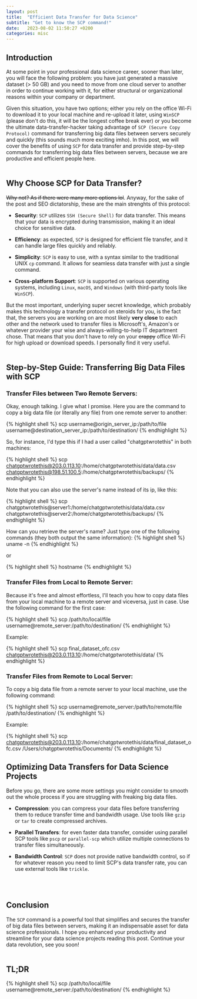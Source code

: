 ```yaml
---
layout: post
title:  "Efficient Data Transfer for Data Science"
subtitle: "Get to know the SCP command!"
date:   2023-08-02 11:50:27 +0200
categories: misc
---
```


## Introduction

At some point in your professional data science career, sooner than later, you will face the following problem: you have just generated a massive dataset (> 50 GB) and you need to move from one cloud server to another in order to continue working with it, for either structural or organizational reasons within your company or department. 

Given this situation, you have two options; either you rely on the office Wi-Fi to download it to your local machine and re-upload it later, using `WinSCP` (please don't do this, it will be the longest coffee break ever) or you become the ultimate data-transfer-hacker taking advantage of `SCP (Secure Copy Protocol)` command for transferring big data files between servers securely and quickly (this sounds much more exciting imho). In this post, we will cover the benefits of using `SCP` for data transfer and provide step-by-step commands for transferring big data files between servers, because we are productive and efficient people here.
<br>
<br>

## Why Choose SCP for Data Transfer?

~~Why not? As if there were many more options lol~~. Anyway, for the sake of the post and SEO dictatorship, these are the main strenghts of this protocol:

- **Security**: `SCP` utilizes `SSH (Secure Shell)` for data transfer. This means that your data is encrypted during transmission, making it an ideal choice for sensitive data.

- **Efficiency**: as expected, `SCP` is designed for efficient file transfer, and it can handle large files quickly and reliably.

- **Simplicity**: `SCP` is easy to use, with a syntax similar to the traditional UNIX `cp` command. It allows for seamless data transfer with just a single command.

- **Cross-platform Support**: `SCP` is supported on various operating systems, including `Linux`, `macOS`, and `Windows` (with third-party tools like `WinSCP`).

But the most important, underlying super secret knowledge, which probably makes this technology a transfer protocol on steroids for you, is the fact that, the servers you are working on are most likely **very close** to each other and the network used to transfer files is Microsoft's, Amazon's or whatever provider your wise and always-willing-to-help IT department chose. That means that you don't have to rely on your ~~crappy~~ office Wi-Fi for high upload or download speeds. I personally find it very useful.
<br>
<br>

## Step-by-Step Guide: Transferring Big Data Files with SCP

### Transfer Files between Two Remote Servers:
Okay, enough talking. I give what I promise. Here you are the command to copy a big data file (or literally any file) from one remote server to another:

{% highlight shell %}
scp username@origin_server_ip:/path/to/file username@destination_server_ip:/path/to/destination/
{% endhighlight %}

So, for instance, I'd type this if I had a user called "chatgptwrotethis" in both machines:

{% highlight shell %}
scp chatgptwrotethis@203.0.113.10:/home/chatgptwrotethis/data/data.csv chatgptwrotethis@198.51.100.5:/home/chatgptwrotethis/backups/
{% endhighlight %}

Note that you can also use the server's name instead of its ip, like this:

{% highlight shell %}
scp chatgptwrotethis@server1:/home/chatgptwrotethis/data/data.csv chatgptwrotethis@server2:/home/chatgptwrotethis/backups/
{% endhighlight %}

How can you retrieve the server's name? Just type one of the following commands (they both output the same information):
{% highlight shell %}
uname -n
{% endhighlight %}

or

{% highlight shell %}
hostname
{% endhighlight %}


### Transfer Files from Local to Remote Server:
Because it's free and almost effortless, I'll teach you how to copy data files from your local machine to a remote server and viceversa, just in case. Use the following command for the first case:

{% highlight shell %}
scp /path/to/local/file username@remote_server:/path/to/destination/
{% endhighlight %}

Example:

{% highlight shell %}
scp final_dataset_ofc.csv chatgptwrotethis@203.0.113.10:/home/chatgptwrotethis/data/
{% endhighlight %}


### Transfer Files from Remote to Local Server:
To copy a big data file from a remote server to your local machine, use the following command:

{% highlight shell %}
scp username@remote_server:/path/to/remote/file /path/to/destination/
{% endhighlight %}

Example:

{% highlight shell %}
scp chatgptwrotethis@203.0.113.10:/home/chatgptwrotethis/data/final_dataset_ofc.csv /Users/chatgptwrotethis/Documents/
{% endhighlight %}
<br>

## Optimizing Data Transfers for Data Science Projects

Before you go, there are some more settings you might consider to smooth out the whole process if you are struggling with freaking big data files.

- **Compression**: you can compress your data files before transferring them to reduce transfer time and bandwidth usage. Use tools like `gzip` or `tar` to create compressed archives.

- **Parallel Transfers**: for even faster data transfer, consider using parallel SCP tools like `pscp` or `parallel-scp` which utilize multiple connections to transfer files simultaneously.

- **Bandwidth Control**: `SCP` does not provide native bandwidth control, so if for whatever reason you need to limit SCP's data transfer rate, you can use external tools like `trickle`.
<br>
<br>

## Conclusion

The `SCP` command is a powerful tool that simplifies and secures the transfer of big data files between servers, making it an indispensable asset for data science professionals. I hope you enhanced your productivity and streamline for your data science projects reading this post. Continue your data revolution, see you soon!
<br>
<br>

## TL;DR

{% highlight shell %}
scp /path/to/local/file username@remote_server:/path/to/destination/
{% endhighlight %}